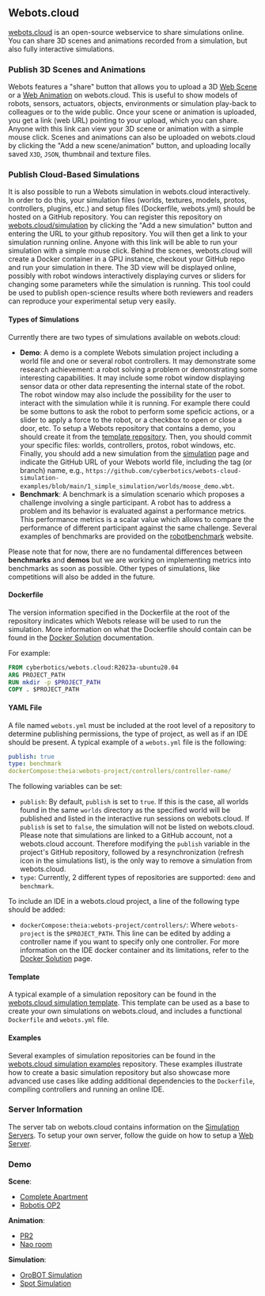 ## Webots.cloud

[webots.cloud](https://webots.cloud) is an open-source webservice to share simulations online.
You can share 3D scenes and animations recorded from a simulation, but also fully interactive simulations.

### Publish 3D Scenes and Animations

Webots features a "share" button that allows you to upload a 3D [Web Scene](web-scene.md) or a [Web Animation](web-animation.md) on webots.cloud.
This is useful to show models of robots, sensors, actuators, objects, environments or simulation play-back to colleagues or to the wide public.
Once your scene or animation is uploaded, you get a link (web URL) pointing to your upload, which you can share.
Anyone with this link can view your 3D scene or animation with a simple mouse click.
Scenes and animations can also be uploaded on webots.cloud by clicking the "Add a new scene/animation" button, and uploading locally saved `X3D`, `JSON`, thumbnail and texture files.

### Publish Cloud-Based Simulations

It is also possible to run a Webots simulation in webots.cloud interactively.
In order to do this, your simulation files (worlds, textures, models, protos, controllers, plugins, etc.) and setup files (Dockerfile, webots.yml) should be hosted on a GitHub repository.
You can register this repository on [webots.cloud/simulation](https://webots.cloud/simulation) by clicking the "Add a new simulation" button and entering the URL to your github repository.
You will then get a link to your simulation running online.
Anyone with this link will be able to run your simulation with a simple mouse click.
Behind the scenes, webots.cloud will create a Docker container in a GPU instance, checkout your GitHub repo and run your simulation in there.
The 3D view will be displayed online, possibly with robot windows interactively displaying curves or sliders for changing some parameters while the simulation is running.
This tool could be used to publish open-science results where both reviewers and readers can reproduce your experimental setup very easily.

#### Types of Simulations
Currently there are two types of simulations available on webots.cloud:
* **Demo**: A demo is a complete Webots simulation project including a world file and one or several robot controllers.
It may demonstrate some research achievement: a robot solving a problem or demonstrating some interesting capabilities.
It may include some robot window displaying sensor data or other data representing the internal state of the robot.
The robot window may also include the possibility for the user to interact with the simulation while it is running.
For example there could be some buttons to ask the robot to perform some speficic actions, or a slider to apply a force to the robot, or a checkbox to open or close a door, etc.
To setup a Webots repository that contains a demo, you should create it from the [template repository](https://github.com/cyberbotics/webots-cloud-simulation-template).
Then, you should commit your specific files: worlds, controllers, protos, robot windows, etc.
Finally, you should add a new simulation from the [simulation](https://webots.cloud/simulation) page and indicate the GitHub URL of your Webots world file, including the tag (or branch) name, e.g., `https://github.com/cyberbotics/webots-cloud-simulation-examples/blob/main/1_simple_simulation/worlds/moose_demo.wbt`.
* **Benchmark**: A benchmark is a simulation scenario which proposes a challenge involving a single participant.
A robot has to address a problem and its behavior is evaluated against a performance metrics.
This performance metrics is a scalar value which allows to compare the performance of different participant against the same challenge.
Several examples of benchmarks are provided on the [robotbenchmark](https://robotbenchmark.net) website.

Please note that for now, there are no fundamental differences between **benchmarks** and **demos** but we are working on implementing metrics into benchmarks as soon as possible.
Other types of simulations, like competitions will also be added in the future.

#### Dockerfile

The version information specified in the Dockerfile at the root of the repository indicates which Webots release will be used to run the simulation.
More information on what the Dockerfile should contain can be found in the [Docker Solution](setup-a-webots-project-repository.md#docker-solution) documentation.

For example:
```Dockerfile
FROM cyberbotics/webots.cloud:R2023a-ubuntu20.04
ARG PROJECT_PATH
RUN mkdir -p $PROJECT_PATH
COPY . $PROJECT_PATH
```

#### YAML File

A file named `webots.yml` must be included at the root level of a repository to determine publishing permissions, the type of project, as well as if an IDE should be present.
A typical example of a `webots.yml` file is the following:
```yaml
publish: true
type: benchmark
dockerCompose:theia:webots-project/controllers/controller-name/
```

The following variables can be set:
* `publish`: By default, `publish` is set to `true`. If this is the case, all worlds found in the same `worlds` directory as the specified world will be published and listed in the interactive run sessions on webots.cloud. If `publish` is set to `false`, the simulation will not be listed on webots.cloud. Please note that simulations are linked to a GitHub account, not a webots.cloud account. Therefore modifying the `publish` variable in the project's GitHub repository, followed by a resynchronization (refresh icon in the simulations list), is the only way to remove a simulation from webots.cloud.
* `type`: Currently, 2 different types of repositories are supported: `demo` and `benchmark`.

To include an IDE in a webots.cloud project, a line of the following type should be added:
* `dockerCompose:theia:webots-project/controllers/`: Where `webots-project` is the `$PROJECT_PATH`. This line can be edited by adding a controller name if you want to specify only one controller. For more information on the IDE docker container and its limitations, refer to the [Docker Solution](setup-a-webots-project-repository.md#docker-solution) page.

#### Template

A typical example of a simulation repository can be found in the [webots.cloud simulation template](https://github.com/cyberbotics/webots-cloud-simulation-template).
This template can be used as a base to create your own simulations on webots.cloud, and includes a functional `Dockerfile` and `webots.yml` file.

#### Examples

Several examples of simulation repositories can be found in the [webots.cloud simulation examples](https://github.com/cyberbotics/webots-cloud-simulation-examples) repository.
These examples illustrate how to create a basic simulation repository but also showcase more advanced use cases like adding additional dependencies to the `Dockerfile`, compiling controllers and running an online IDE.

### Server Information

The server tab on webots.cloud contains information on the [Simulation Servers](simulation-server.md). To setup your own server, follow the guide on how to setup a [Web Server](web-server.md).

### Demo

**Scene**:
- [Complete Apartment](https://webots.cloud/ScBs2O7)
- [Robotis OP2](https://webots.cloud/ScdAPg1)

**Animation**:
- [PR2](https://webots.cloud/AcpeTj6)
- [Nao room](https://webots.cloud/AcTNYs0)

**Simulation**:

- [OroBOT Simulation](https://webots.cloud/run?version=R2022b&url=https://github.com/cyberbotics/orobot/blob/main/worlds/OroBOT_uneven.wbt)
- [Spot Simulation](https://webots.cloud/run?version=R2022b&url=https://github.com/cyberbotics/webots-cloud-simulation-examples/blob/main/2_compile_controller/worlds/spot.wbt)
